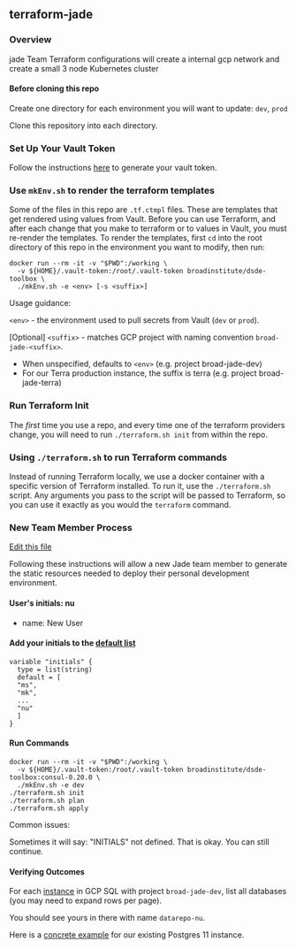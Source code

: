 ## terraform-jade
### Overview
jade Team Terraform configurations will create a internal gcp network and create a small 3 node Kubernetes cluster

#### Before cloning this repo

Create one directory for each environment you will want to update: `dev`, `prod`

Clone this repository into each directory.

### Set Up Your Vault Token

Follow the instructions [here](https://github.com/broadinstitute/dsde-toolbox#authenticating-to-vault) to generate your vault token.

### Use `mkEnv.sh` to render the terraform templates

Some of the files in this repo are `.tf.ctmpl` files. These are templates
that get rendered using values from Vault. Before you can use Terraform, and after
each change that you make to terraform or to values in Vault, you must
re-render the templates. To render the templates, first `cd` into the root directory
of this repo in the environment you want to modify, then run:

```
docker run --rm -it -v "$PWD":/working \
  -v ${HOME}/.vault-token:/root/.vault-token broadinstitute/dsde-toolbox \
  ./mkEnv.sh -e <env> [-s <suffix>]
```

Usage guidance:

`<env>` - the environment used to pull secrets from Vault (`dev` or `prod`).

[Optional] `<suffix>` - matches GCP project with naming convention
`broad-jade-<suffix>`.
- When unspecified, defaults to `<env>` (e.g. project broad-jade-dev)
- For our Terra production instance, the suffix is terra
  (e.g. project broad-jade-terra)


### Run Terraform Init

The _first_ time you use a repo, and every time one of the terraform
providers change, you will need to run `./terraform.sh init` from within
the repo.

### Using `./terraform.sh` to run Terraform commands

Instead of running Terraform locally, we use a docker container with a
specific version of Terraform installed. To run it, use the `./terraform.sh`
script. Any arguments you pass to the script will be passed to Terraform,
so you can use it exactly as you would the `terraform` command.

### New Team Member Process

[Edit this file](https://github.com/broadinstitute/terraform-jade/blob/master/old/dev.tf.ctmpl)

Following these instructions will allow a new Jade team member
to generate the static resources needed to deploy their personal development environment.

#### User's initials: nu
- name: New User

#### Add your initials to the [default list](https://github.com/broadinstitute/terraform-jade/blob/ddf15bd875fdab66f6545f73e4322c1ff6f49a36/old/dev.tf.ctmpl#L10-L31)
```
variable "initials" {
  type = list(string)
  default = [
  "ms",
  "mk",
  ...
  "nu"
  ]
}
```

#### Run Commands
```
docker run --rm -it -v "$PWD":/working \
  -v ${HOME}/.vault-token:/root/.vault-token broadinstitute/dsde-toolbox:consul-0.20.0 \
  ./mkEnv.sh -e dev
./terraform.sh init
./terraform.sh plan
./terraform.sh apply
```

Common issues:

Sometimes it will say: "INITIALS" not defined. That is okay. You can still continue.

#### Verifying Outcomes

For each [instance](https://console.cloud.google.com/sql/instances?project=broad-jade-dev)
in GCP SQL with project `broad-jade-dev`,
list all databases (you may need to expand rows per page).

You should see yours in there with name `datarepo-nu`.

Here is a [concrete example](https://console.cloud.google.com/sql/instances/jade-postgres-11-8a00fd4d3b/databases?project=broad-jade-dev)
for our existing Postgres 11 instance.
